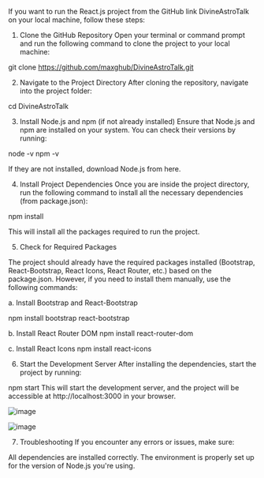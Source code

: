 If you want to run the React.js project from the GitHub link DivineAstroTalk on your local machine, follow these steps:

1. Clone the GitHub Repository
Open your terminal or command prompt and run the following command to clone the project to your local machine:

git clone https://github.com/maxghub/DivineAstroTalk.git

2. Navigate to the Project Directory
After cloning the repository, navigate into the project folder:


cd DivineAstroTalk


3. Install Node.js and npm (if not already installed)
Ensure that Node.js and npm are installed on your system. You can check their versions by running:

node -v
npm -v

If they are not installed, download Node.js from here.

4. Install Project Dependencies
Once you are inside the project directory, run the following command to install all the necessary dependencies (from package.json):

npm install


This will install all the packages required to run the project.

5. Check for Required Packages
   
The project should already have the required packages installed (Bootstrap, React-Bootstrap, React Icons, React Router, etc.) based on the package.json. However, if you need to install them manually, use the following commands:

a. Install Bootstrap and React-Bootstrap

npm install bootstrap react-bootstrap

b. Install React Router DOM
npm install react-router-dom

c. Install React Icons
npm install react-icons

6. Start the Development Server
After installing the dependencies, start the project by running:


npm start
This will start the development server, and the project will be accessible at http://localhost:3000 in your browser.


![image](https://github.com/user-attachments/assets/9f956a63-0727-4687-95cf-44ab7defd61c)

![image](https://github.com/user-attachments/assets/80c36950-2e6e-43bc-b1f0-0acff0f02ecf)



7. Troubleshooting
If you encounter any errors or issues, make sure:

All dependencies are installed correctly.
The environment is properly set up for the version of Node.js you're using.

